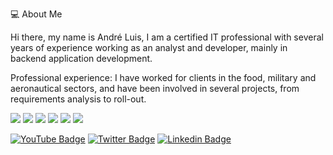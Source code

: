 

💻 About Me

Hi there, my name is André Luis, I am a certified IT professional with several years of experience working as an analyst and developer, mainly in backend application development. 

Professional experience: I have worked for clients in the food, military and aeronautical sectors, and have been involved in several projects, from requirements analysis to roll-out.

![](https://img.shields.io/badge/Code-Python|C#-informational?style=flat&logo=<LOGO_NAME>&logoColor=white&color=2bbc8a)
![](https://img.shields.io/badge/Data-SQLServer|PostgreSQL-informational?style=flat&logo=<LOGO_NAME>&logoColor=white&color=2bbc8a)
![](https://img.shields.io/badge/BI-QlikSense|PowerBI-informational?style=flat&logo=<LOGO_NAME>&logoColor=white&color=2bbc8a)
![](https://img.shields.io/badge/ETL-Pentaho-informational?style=flat&logo=<LOGO_NAME>&logoColor=white&color=2bbc8a)
![](https://img.shields.io/badge/Automation-ShellScript-PowerShell-informational?style=flat&logo=<LOGO_NAME>&logoColor=white&color=2bbc8a)
![](https://img.shields.io/badge/Cloud-AWS-Azure-informational?style=flat&logo=<LOGO_NAME>&logoColor=white&color=2bbc8a)

[![YouTube Badge](https://img.shields.io/badge/-Youtube-c14438?style=flat-square&labelColor=c14438&logo=youtube&logoColor=white&link=https://www.youtube.com/channel/UCA8MwBY1VYGTQvciS0lmEwA)](https://www.youtube.com/channel/UCA8MwBY1VYGTQvciS0lmEwA)
[![Twitter Badge](https://img.shields.io/badge/-Twitter-1ca0f1?style=flat-square&labelColor=1ca0f1&logo=twitter&logoColor=white&link=https://twitter.com/andreluis)](https://twitter.com/andreluis)
[![Linkedin Badge](https://img.shields.io/badge/-LinkedIn-blue?style=flat-square&logo=Linkedin&logoColor=white&link=https://www.linkedin.com/in/andreluisfrancisco/)](https://www.linkedin.com/in/andreluisfrancisco/)

